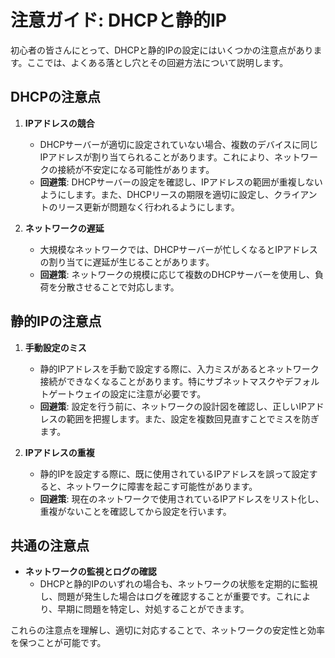 # 注意ガイド: DHCPと静的IP

初心者の皆さんにとって、DHCPと静的IPの設定にはいくつかの注意点があります。ここでは、よくある落とし穴とその回避方法について説明します。

## DHCPの注意点

1. **IPアドレスの競合**  
   - DHCPサーバーが適切に設定されていない場合、複数のデバイスに同じIPアドレスが割り当てられることがあります。これにより、ネットワークの接続が不安定になる可能性があります。
   - **回避策**: DHCPサーバーの設定を確認し、IPアドレスの範囲が重複しないようにします。また、DHCPリースの期限を適切に設定し、クライアントのリース更新が問題なく行われるようにします。

2. **ネットワークの遅延**  
   - 大規模なネットワークでは、DHCPサーバーが忙しくなるとIPアドレスの割り当てに遅延が生じることがあります。
   - **回避策**: ネットワークの規模に応じて複数のDHCPサーバーを使用し、負荷を分散させることで対応します。

## 静的IPの注意点

1. **手動設定のミス**  
   - 静的IPアドレスを手動で設定する際に、入力ミスがあるとネットワーク接続ができなくなることがあります。特にサブネットマスクやデフォルトゲートウェイの設定に注意が必要です。
   - **回避策**: 設定を行う前に、ネットワークの設計図を確認し、正しいIPアドレスの範囲を把握します。また、設定を複数回見直すことでミスを防ぎます。

2. **IPアドレスの重複**  
   - 静的IPを設定する際に、既に使用されているIPアドレスを誤って設定すると、ネットワークに障害を起こす可能性があります。
   - **回避策**: 現在のネットワークで使用されているIPアドレスをリスト化し、重複がないことを確認してから設定を行います。

## 共通の注意点

- **ネットワークの監視とログの確認**  
  - DHCPと静的IPのいずれの場合も、ネットワークの状態を定期的に監視し、問題が発生した場合はログを確認することが重要です。これにより、早期に問題を特定し、対処することができます。

これらの注意点を理解し、適切に対応することで、ネットワークの安定性と効率を保つことが可能です。